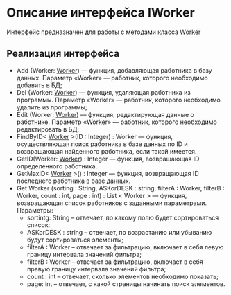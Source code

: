 # Описание интерфейса IWorker

Интерфейс предназначен для работы с методами класса [Worker](https://github.com/Veselyaskin99/README/blob/main/Worker.md)
## Реализация интерфейса

- Add (Worker: [Worker](https://github.com/Veselyaskin99/README/blob/main/Worker.md)) — функция, добавляющая работника в базу данных. Параметр «Worker» — работник, которого необходимо добавить в БД;
- Del (Worker: [Worker](https://github.com/Veselyaskin99/README/blob/main/Worker.md)) — функция, удаляющая работника из программы. Параметр «Worker» — работник, которого необходимо удалить из программы;
- Edit (Worker: [Worker](https://github.com/Veselyaskin99/README/blob/main/Worker.md)) — функция, редактирующая данные о работнике. Параметр «Worker» — работник, которого необходимо редактировать в БД;
- FindByID< [Worker](https://github.com/Veselyaskin99/README/blob/main/Worker.md) >(ID : Integer) : Worker — функция, осуществляющая поиск работника в базе данных по ID и возвращающая найденного работника, если такой имеется. 
- GetID(Worker: [Worker](https://github.com/Veselyaskin99/README/blob/main/Worker.md)) : Integer — функция, возвращающая ID определенного работника. 
- GetMaxID< [Worker](https://github.com/Veselyaskin99/README/blob/main/Worker.md) >() : Integer — функция, возвращающая ID последнего работника в базе данных.
- Get Worker (sorting : String, ASKorDESK : string, filterA : Worker, filterB : Worker, count : int, page : int) : List < Worker > — функция, возвращающая список работников с заданными параметрами. Параметры: 
   - sortintg: String – отвечает, по какому полю будет сортироваться список:
   - ASKorDESK : string – отвечает, по возрастанию или убыванию будут сортироваться элементы;
   - filterA : Worker – отвечает за фильтрацию, включает в себя левую границу интервала значений фильтра;
   - filterB : Worker – отвечает за фильтрацию, включает в себя правую границу интервала значений фильтра; 
   - count : int – отвечает, сколько элементов необходимо показать;
   - page: int – отвечает, с какой страницы начинать поиск элементов.
